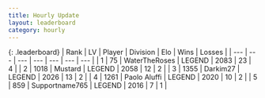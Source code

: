 ```yaml
---
title: Hourly Update
layout: leaderboard
category: hourly
---
```


{: .leaderboard}
| Rank | LV | Player | Division | Elo | Wins | Losses |
| --- | --- | --- | --- | --- | --- | --- |
| <span data-change="0">1</span> | 75 | <span title="ID: 773086">WaterTheRoses</span> | LEGEND | <span data-change="-3">2083</span> | <span data-change="3">23</span> | <span data-change="1">4</span> |
| <span data-change="0">2</span> | 1018 | <span title="ID: 611082">Mustard</span> | LEGEND | <span data-change="13">2058</span> | <span data-change="3">12</span> | <span data-change="0">2</span> |
| <span data-change="0">3</span> | 1355 | <span title="ID: 694036">Darkim27</span> | LEGEND | <span data-change="0">2026</span> | <span data-change="0">13</span> | <span data-change="0">2</span> |
| <span data-change="0">4</span> | 1261 | <span title="ID: 512212">Paolo Aluffi</span> | LEGEND | <span data-change="0">2020</span> | <span data-change="0">10</span> | <span data-change="0">2</span> |
| <span data-change="6">5</span> | 859 | <span title="ID: 188640">Supportname765</span> | LEGEND | <span data-change="13">2016</span> | <span data-change="2">7</span> | <span data-change="0">1</span> |